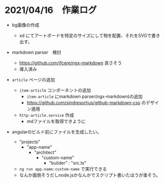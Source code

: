 # 2021/04/16　作業ログ

- bg画像の作成
  - xd にてアートボードを特定のサイズにして物を配置、それをSVGで書き出す。


- markdown parser　検討
  - https://github.com/jfcere/ngx-markdown 良さそう
  - 導入済み


- `article` ページの追加
  - `item-article` コンポーネントの追加
    - `item-article` にmarkdown parser(ngx-markdown)の追加
    - https://github.com/sindresorhus/github-markdown-css のデザイン適用
  - `http-article.service` 作成
    - mdファイルを取得できように


- angularのビルド前にファイルを生成したい。
  - "projects"
    - "app-name"
      - "architect"
        - "custom-name"
          - "builder" : "src.ts"
  - `ng run app-name:custom-name` で実行できる
  - なんか面倒そうだしnode.jsかなんかでスクリプト書いたほうが楽そう。
